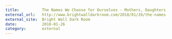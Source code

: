 ```yaml
---
title:          The Names We Choose for Ourselves - Mothers, Daughters and Lady Bird
external_url:   http://www.brightwalldarkroom.com/2018/01/26/the-names-we-choose-for-ourselves/
external_site:  Bright Wall Dark Room
date:           2018-01-26
category:       external
---
```

